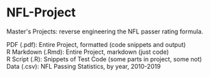 # NFL-Project

Master's Projects: reverse engineering the NFL passer rating formula.

PDF (.pdf): Entire Project, formatted (code snippets and output)  
R Markdown (.Rmd): Entire Project, markdown (just code)  
R Script (.R): Snippets of Test Code (some parts in project, some not)  
Data (.csv): NFL Passing Statistics, by year, 2010-2019 
